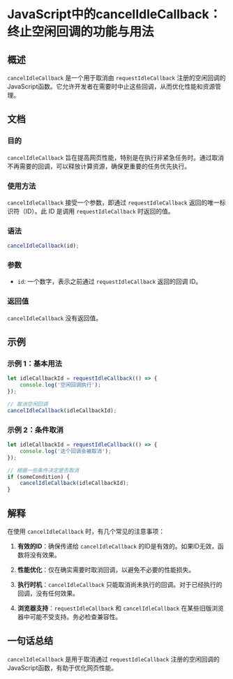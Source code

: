<!--
Meta Description: # JavaScript中的cancelIdleCallback：终止空闲回调的功能与用法 ## 概述 `cancelIdleCallback` 是一个用于取消由 `requestIdleCallback` 注册的空闲回调的JavaScript函数。它允许开发者在需要时中止这些回调，从而优化性能和资...
Meta Keywords: cancelidlecallback, requestidlecallback, idlecallbackid, javascript, 注册的空闲回调的javascript函数
-->

# JavaScript中的cancelIdleCallback：终止空闲回调的功能与用法

## 概述
`cancelIdleCallback` 是一个用于取消由 `requestIdleCallback` 注册的空闲回调的JavaScript函数。它允许开发者在需要时中止这些回调，从而优化性能和资源管理。

## 文档
### 目的
`cancelIdleCallback` 旨在提高网页性能，特别是在执行非紧急任务时。通过取消不再需要的回调，可以释放计算资源，确保更重要的任务优先执行。

### 使用方法
`cancelIdleCallback` 接受一个参数，即通过 `requestIdleCallback` 返回的唯一标识符（ID）。此 ID 是调用 `requestIdleCallback` 时返回的值。

### 语法
```javascript
cancelIdleCallback(id);
```

### 参数
- `id`: 一个数字，表示之前通过 `requestIdleCallback` 返回的回调 ID。

### 返回值
`cancelIdleCallback` 没有返回值。

## 示例
### 示例 1：基本用法
```javascript
let idleCallbackId = requestIdleCallback(() => {
    console.log('空闲回调执行');
});

// 取消空闲回调
cancelIdleCallback(idleCallbackId);
```

### 示例 2：条件取消
```javascript
let idleCallbackId = requestIdleCallback(() => {
    console.log('这个回调会被取消');
});

// 根据一些条件决定是否取消
if (someCondition) {
    cancelIdleCallback(idleCallbackId);
}
```

## 解释
在使用 `cancelIdleCallback` 时，有几个常见的注意事项：

1. **有效的ID**：确保传递给 `cancelIdleCallback` 的ID是有效的。如果ID无效，函数将没有效果。
   
2. **性能优化**：仅在确实需要时取消回调，以避免不必要的性能损失。

3. **执行时机**：`cancelIdleCallback` 只能取消尚未执行的回调。对于已经执行的回调，没有任何效果。

4. **浏览器支持**：`requestIdleCallback` 和 `cancelIdleCallback` 在某些旧版浏览器中可能不受支持。务必检查兼容性。

## 一句话总结
`cancelIdleCallback` 是用于取消通过 `requestIdleCallback` 注册的空闲回调的JavaScript函数，有助于优化网页性能。